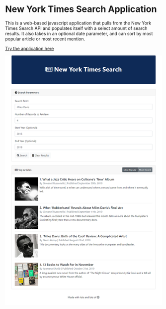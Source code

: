 # New York Times Search Application

This is a web-based javascript application that pulls from the New York Times Search API and populates itself with a select amount of search results. It also takes in an optional date parameter, and can sort by most popular article or most recent mention.

[Try the application here](https://peterbaker644.github.io/NYT-Search-Application/) 



![Screenshot](https://raw.githubusercontent.com/PeterBaker644/NYT-Search-Application/master/screenshots/screenshot_1.png)
